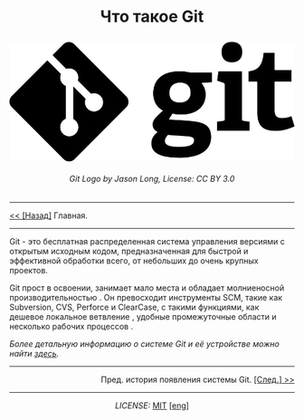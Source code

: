 
# <p align = center>Что такое Git</p>

[![](./assets/Git-Logo-Black.png)](https://git-scm.com/images/logos/downloads/Git-Logo-Black.png)
###### <center>Git Logo by Jason Long, License: CC BY 3.0</center>

---

<a href = "./readme.md"><< [Назад]</a> Главная.

---
Git - это бесплатная распределенная система управления версиями с открытым исходным кодом, предназначенная для быстрой и эффективной обработки всего, от небольших до очень крупных проектов.

Git прост в освоении, занимает мало места и обладает молниеносной производительностью . Он превосходит инструменты SCM, такие как Subversion, CVS, Perforce и ClearCase, с такими функциями, как дешевое локальное ветвление , удобные промежуточные области и несколько рабочих процессов .

*Более детальную информацию о системе Git и её устройстве можно найти [здесь](https://git-scm.com/book/en/v2/Getting-Started-What-is-Git%3F).*

---

<p align = right>Пред. история появления системы Git. <a href = "./histori_git.md">[След.] >></a>

---

*<p align = "center">LICENSE:* [MIT](./licenseRus.md) [[eng](/license.md)]</p>